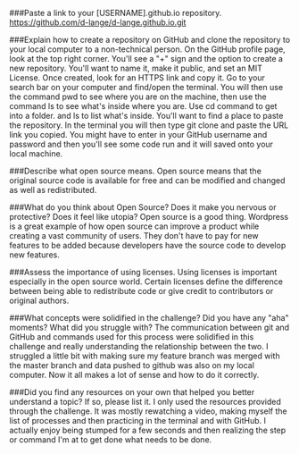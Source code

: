 ###Paste a link to your [USERNAME].github.io repository.
https://github.com/d-lange/d-lange.github.io.git

###Explain how to create a repository on GitHub and clone the repository to your local computer to a non-technical person.
On the GitHub profile page, look at the top right corner. You'll see a "+" sign and the option to create a new repository. You'll want to name it, make it public, and set an MIT License. Once created, look for an HTTPS link and copy it. Go to your search bar on your computer and find/open the terminal. You will then use the command pwd to see where you are on the machine, then use the command ls to see what's inside where you are. Use cd command to get into a folder. and ls to list what's inside. You'll want to find a place to paste the repository. In the terminal you will then type git clone and paste the URL link you copied. You might have to enter in your GitHub username and password and then you'll see some code run and it will saved onto your local machine.

###Describe what open source means.
Open source means that the original source code is available for free and can be modified and changed as well as redistributed.

###What do you think about Open Source? Does it make you nervous or protective? Does it feel like utopia?
Open source is a good thing. Wordpress is a great example of how open source can improve a product while creating a vast community of users. They don't have to pay for new features to be added because developers have the source code to develop new features.

###Assess the importance of using licenses.
Using licenses is important especially in the open source world. Certain licenses define the difference between being able to redistribute code or give credit to contributors or original authors.

###What concepts were solidified in the challenge? Did you have any "aha" moments? What did you struggle with?
The communication between git and GitHub and commands used for this process were solidified in this challenge and really understanding the relationship between the two. I struggled a little bit with making sure my feature branch was merged with the master branch and data pushed to github was also on my local computer. Now it all makes a lot of sense and how to do it correctly.

###Did you find any resources on your own that helped you better understand a topic? If so, please list it.
I only used the resources provided through the challenge. It was mostly rewatching a video, making myself the list of processes and then practicing in the terminal and with GitHub. I actually enjoy being stumped for a few seconds and then realizing the step or command I'm at to get done what needs to be done.